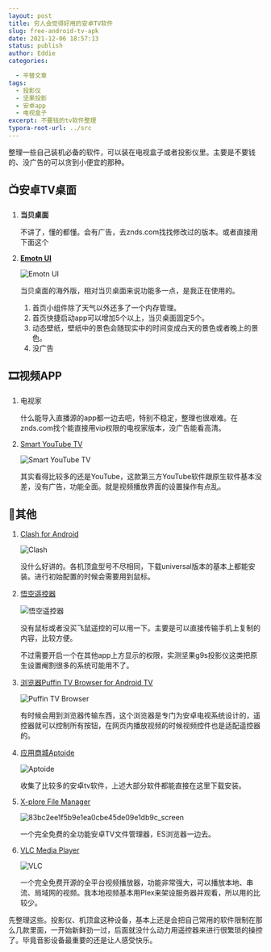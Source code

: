 ```yaml
---
layout: post
title: 穷人会觉得好用的安卓TV软件
slug: free-android-tv-apk
date: 2021-12-06 18:57:13
status: publish
author: Eddie
categories: 

  - 平替文章
tags:
  - 投影仪
  - 坚果投影
  - 安卓app
  - 电视盒子
excerpt: 不要钱的tv软件整理
typora-root-url: ../src
---
```


整理一些自己装机必备的软件，可以装在电视盒子或者投影仪里。主要是不要钱的、没广告的可以贪到小便宜的那种。

## 📺安卓TV桌面

1. **当贝桌面**

   不讲了，懂的都懂。会有广告，去znds.com找找修改过的版本。或者直接用下面这个

2. [**Emotn UI**](https://app.emotn.com/ui/)

   ![Emotn UI](./images/image-20211207155538989.png)

   当贝桌面的海外版，相对当贝桌面来说功能多一点，是我正在使用的。

   	1. 首页小组件除了天气以外还多了一个内存管理。
   	1. 首页快捷启动app可以增加5个以上，当贝桌面固定5个。
   	1. 动态壁纸，壁纸中的景色会随现实中的时间变成白天的景色或者晚上的景色。
   	1. 没广告



## 🎞视频APP

1. 电视家

   什么能导入直播源的app都一边去吧，特别不稳定，整理也很艰难。在znds.com找个能直接用vip权限的电视家版本，没广告能看高清。

2. [Smart YouTube TV](https://smartyoutubetv.github.io/)

   ![Smart YouTube TV](./images/smartyoutubetv_screenshot_02.jpg)

   其实看得比较多的还是YouTube，这款第三方YouTube软件跟原生软件基本没差，没有广告，功能全面。就是视频播放界面的设置操作有点乱。



## 🧩其他

1. [Clash for Android](https://github.com/Kr328/ClashForAndroid/releases)

   ![Clash](./images/download.png)

   没什么好讲的。各机顶盒型号不尽相同，下载universal版本的基本上都能安装。进行初始配置的时候会需要用到鼠标。

2. [悟空遥控器](http://app.shafa.com/apk/wukongyaokongqi.html)

   ![悟空遥控器](./images/img201602221454080_info545X307-8864698.jpg)

   没有鼠标或者没买飞鼠遥控的可以用一下。主要是可以直接传输手机上复制的内容，比较方便。

   不过需要开启一个在其他app上方显示的权限，实测坚果g9s投影仪这类把原生设置阉割很多的系统可能用不了。

3. [浏览器Puffin TV Browser for Android TV](https://puffin-tv.en.aptoide.com/app)

   ![Puffin TV Browser](./images/a23e6ebec7a8c22fcb418bd11f501595_screen.png)

   有时候会用到浏览器传输东西，这个浏览器是专门为安卓电视系统设计的，遥控器就可以控制所有按钮，在网页内播放视频的时候视频控件也是适配遥控器的。

4. [应用商城Aptoide](https://en.aptoide.com/)

   ![Aptoide](./images/best-android-tv-apps-aptoide-tv.jpg.webp)

   收集了比较多的安卓tv软件，上述大部分软件都能直接在这里下载安装。

5. [X-plore File Manager](https://x-plore.en.aptoide.com/app)

   ![83bc2ee1f5b9e1ea0cbe45de09e1db9c_screen](./images/83bc2ee1f5b9e1ea0cbe45de09e1db9c_screen.png)

   一个完全免费的全功能安卓TV文件管理器，ES浏览器一边去。

6. [VLC Media Player](http://www.videolan.org/vlc/download-android.html)

   ![VLC](./images/MTI1ZL3QvMjEzYmM0L2YvODUweDAvaHR0cHM6Ly93d3cudGVjaHJpdHVhbC5jb20vd3AtY29udGVudC91cGxvYWRzLzIwMTgvMDcvNS1hbWF6aW5nLWFuZHJvaWQtdHYtYXBwc18wNC5qcGc.jpg)

   一个完全免费开源的全平台视频播放器，功能非常强大，可以播放本地、串流、局域网的视频。我本地视频基本用Plex来架设服务器并观看，所以用的比较少。

先整理这些。投影仪、机顶盒这种设备，基本上还是会把自己常用的软件限制在那么几款里面，一开始新鲜劲一过，后面就没什么动力用遥控器来进行很繁琐的操控了。毕竟音影设备最重要的还是让人感受快乐。
